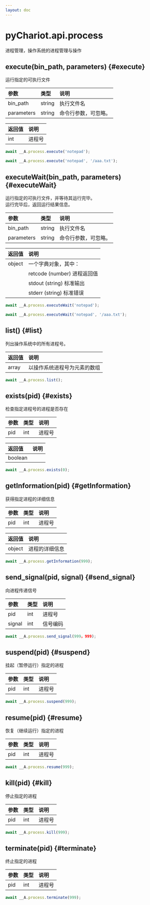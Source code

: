 ```yaml
---
layout: doc
---
```


# pyChariot.api.process <Badge type="tip" text="Since 25.3.5.1" />

进程管理，操作系统的进程管理与操作

## execute(bin_path, parameters) <Badge type="tip" text="Since 25.3.5.1" /> {#execute}

运行指定的可执行文件

| 参数         | 类型     | 说明         |
|:-----------|:-------|:-----------|
| bin_path   | string | 执行文件名      |   
| parameters | string | 命令行参数，可忽略。 |   

| 返回值 | 说明  |
|:----|:----|
| int | 进程号 |

```javascript
await __A.process.execute('notepad');
```

```javascript
await __A.process.execute('notepad', '/aaa.txt');
```

## executeWait(bin_path, parameters) <Badge type="tip" text="Since 25.3.5.1" /> {#executeWait}

运行指定的可执行文件，并等待其运行完毕。<br />运行完毕后，返回运行结果信息。

| 参数         | 类型     | 说明         |
|:-----------|:-------|:-----------|
| bin_path   | string | 执行文件名      |   
| parameters | string | 命令行参数，可忽略。 |   

| 返回值    | 说明                     |
|:-------|:-----------------------|
| object | 一个字典对象，其中：             |
|        | retcode (number) 进程返回值 |
|        | stdout (string) 标准输出   |
|        | stderr (string) 标准错误   |

```javascript
await __A.process.executeWait('notepad');
```

```javascript
await __A.process.executeWait('notepad', '/aaa.txt');
```

## list() <Badge type="tip" text="Since 25.3.5.1" /> {#list}

列出操作系统中的所有进程号。

| 返回值   | 说明             |
|:------|:---------------|
| array | 以操作系统进程号为元素的数组 |

```javascript
await __A.process.list();
```

## exists(pid) <Badge type="tip" text="Since 25.3.5.1" /> {#exists}

检查指定进程号的进程是否存在

| 参数  | 类型  | 说明  |
|:----|:----|:----|
| pid | int | 进程号 |   

| 返回值     | 说明 |
|:--------|:---|
| boolean |    |

```javascript
await __A.process.exists(0);
```

## getInformation(pid) <Badge type="tip" text="Since 25.3.5.1" /> {#getInformation}

获得指定进程的详细信息

| 参数  | 类型  | 说明  |
|:----|:----|:----|
| pid | int | 进程号 |   

| 返回值    | 说明      |
|:-------|:--------|
| object | 进程的详细信息 |

```javascript
await __A.process.getInformation(999);
```

## send_signal(pid, signal) <Badge type="tip" text="Since 25.3.5.1" /> {#send_signal}

向进程传递信号

| 参数     | 类型  | 说明   |
|:-------|:----|:-----|
| pid    | int | 进程号  |   
| signal | int | 信号编码 |   

```javascript
await __A.process.send_signal(999，999);
```

## suspend(pid) <Badge type="tip" text="Since 25.3.5.1" /> {#suspend}

挂起（暂停运行）指定的进程

| 参数  | 类型  | 说明  |
|:----|:----|:----|
| pid | int | 进程号 |   

```javascript
await __A.process.suspend(999);
```

## resume(pid) <Badge type="tip" text="Since 25.3.5.1" /> {#resume}

恢复（继续运行）指定的进程

| 参数  | 类型  | 说明  |
|:----|:----|:----|
| pid | int | 进程号 |   

```javascript
await __A.process.resume(999);
```

## kill(pid) <Badge type="tip" text="Since 25.3.5.1" /> {#kill}

停止指定的进程

| 参数  | 类型  | 说明  |
|:----|:----|:----|
| pid | int | 进程号 |   

```javascript
await __A.process.kill(999);
```

## terminate(pid) <Badge type="tip" text="Since 25.3.5.1" /> {#terminate}

终止指定的进程

| 参数  | 类型  | 说明  |
|:----|:----|:----|
| pid | int | 进程号 |   

```javascript
await __A.process.terminate(999);
```